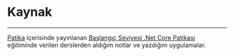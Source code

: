 # Kaynak
---

[Patika](https://app.patika.dev/) içerisinde yayınlanan [Başlangıç Seviyesi .Net Core Patikası](https://app.patika.dev/egitimler/baslangic-seviyesi-net-core-patikasi) eğitiminde verilen derslerden aldığım notlar ve yazdığım uygulamalar.
